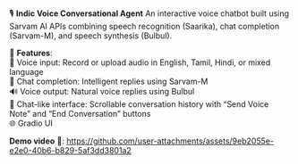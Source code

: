 🎙️ **Indic Voice Conversational Agent**
An interactive voice chatbot built using Sarvam AI APIs combining speech recognition (Saarika), chat completion (Sarvam-M), and speech synthesis (Bulbul).

🚀 **Features**: <br>
🎤 Voice input: Record or upload audio in English, Tamil, Hindi, or mixed language <br>
🧠 Chat completion: Intelligent replies using Sarvam-M <br>
🔊 Voice output: Natural voice replies using Bulbul<br>
💬 Chat-like interface: Scrollable conversation history with “Send Voice Note” and “End Conversation” buttons <br>
🌐 Gradio UI <br>

**Demo video** 🎥:
https://github.com/user-attachments/assets/9eb2055e-e2e0-40b6-b829-5af3dd3801a2

